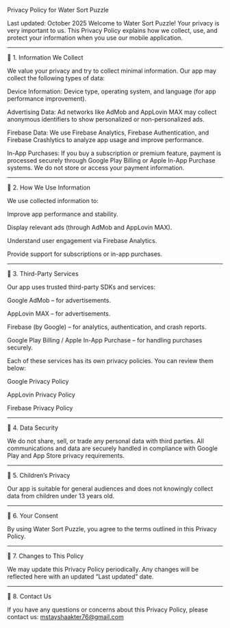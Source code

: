Privacy Policy for Water Sort Puzzle

Last updated: October 2025
Welcome to Water Sort Puzzle!
Your privacy is very important to us. This Privacy Policy explains how we collect, use, and protect your information when you use our mobile application.


---

🔹 1. Information We Collect

We value your privacy and try to collect minimal information.
Our app may collect the following types of data:

Device Information: Device type, operating system, and language (for app performance improvement).

Advertising Data: Ad networks like AdMob and AppLovin MAX may collect anonymous identifiers to show personalized or non-personalized ads.

Firebase Data: We use Firebase Analytics, Firebase Authentication, and Firebase Crashlytics to analyze app usage and improve performance.

In-App Purchases: If you buy a subscription or premium feature, payment is processed securely through Google Play Billing or Apple In-App Purchase systems. We do not store or access your payment information.



---

🔹 2. How We Use Information

We use collected information to:

Improve app performance and stability.

Display relevant ads (through AdMob and AppLovin MAX).

Understand user engagement via Firebase Analytics.

Provide support for subscriptions or in-app purchases.



---

🔹 3. Third-Party Services

Our app uses trusted third-party SDKs and services:

Google AdMob – for advertisements.

AppLovin MAX – for advertisements.

Firebase (by Google) – for analytics, authentication, and crash reports.

Google Play Billing / Apple In-App Purchase – for handling purchases securely.


Each of these services has its own privacy policies. You can review them below:

Google Privacy Policy

AppLovin Privacy Policy

Firebase Privacy Policy



---

🔹 4. Data Security

We do not share, sell, or trade any personal data with third parties.
All communications and data are securely handled in compliance with Google Play and App Store privacy requirements.


---

🔹 5. Children’s Privacy

Our app is suitable for general audiences and does not knowingly collect data from children under 13 years old.


---

🔹 6. Your Consent

By using Water Sort Puzzle, you agree to the terms outlined in this Privacy Policy.


---

🔹 7. Changes to This Policy

We may update this Privacy Policy periodically. Any changes will be reflected here with an updated “Last updated” date.


---

🔹 8. Contact Us

If you have any questions or concerns about this Privacy Policy, please contact us: mstayshaakter76@gmail.com
